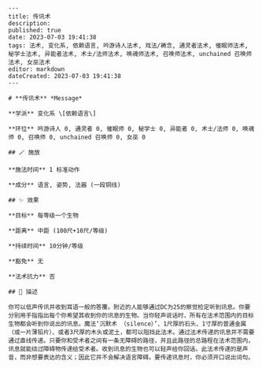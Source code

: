 
    ---
    title: 传讯术
    description: 
    published: true
    date: 2023-07-03 19:41:38
    tags: 法术, 变化系, 依赖语言, 吟游诗人法术, 戏法/祷念, 通灵者法术, 催眠师法术, 秘学士法术, 异能者法术, 术士/法师法术, 唤魂师法术, 召唤师法术, unchained 召唤师法术, 女巫法术
    editor: markdown
    dateCreated: 2023-07-03 19:41:38
    ---

    # **传讯术** *Message*

    **学派** 变化系 \[依赖语言\] 

    **环位** 吟游诗人 0, 通灵者 0, 催眠师 0, 秘学士 0, 异能者 0, 术士/法师 0, 唤魂师 0, 召唤师 0, unchained 召唤师 0, 女巫 0

    ## 🪄 施放

    **施法时间** 1 标准动作

    **成分** 语言, 姿势, 法器 (一段铜线)

    ## ✨ 效果 

    **目标** 每等级一个生物 

    **距离** 中距 (100尺+10尺/等级)  

    **持续时间** 10分钟/等级 

    **豁免** 无

    **法术抗力** 否

    ## 📖 描述

    你可以低声传讯并收到耳语一般的答覆。附近的人能够通过DC为25的察觉检定听到讯息。你要分别用手指指出每个你希望其收到你的讯息的生物。当你轻声说话时，所有在法术范围内的目标生物都会听到你说出的讯息。魔法‘沉默术 （silence）’、1尺厚的石头、1寸厚的普通金属 （或一片薄铅片）、或者3尺厚的木头或泥土，都可以阻挡此法术。通过法术传递的讯息并不需要通过直线传递。只要你和受术者之间有一条无障碍的路径，并且此路径的总路程在法术范围内，讯息就能绕过障碍物传递给受术者。收到讯息的生物也可以轻声给你回话。此法术传递的是声音，而非想要表达的含义；因此它并不会解决语言障碍。要传递讯息时，你必须开口说出词句。
    